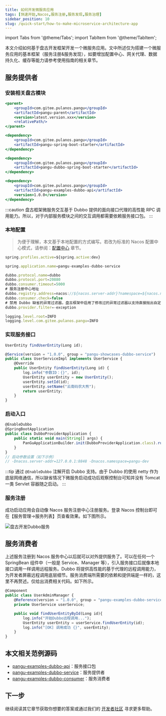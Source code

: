 ```yaml
---
title: 如何开发微服务应用
tags: [快速开始,Nacos,服务注册,服务发现,服务治理]
sidebar_position: 10
slug: /quick-start/how-to-make-microservice-architecture-app
---
```

<head>
  <title>盘古开发框架 | 如何开发微服务 | 服务提供者 | 服务消费者</title>
  <meta name="keywords" content="盘古开发框架 | 如何开发微服务 | 服务提供者 | 服务消费者" />
</head>

import Tabs from '@theme/Tabs';
import TabItem from '@theme/TabItem';

本文介绍如何基于盘古开发框架开发一个微服务应用。文中所述仅为搭建一个微服务应用的基本框架（服务注册&服务发现），如要增加配置中心、网关代理、数据持久化、缓存等能力请参考使用指南的相关章节。

## 服务提供者
### 安装相关盘古模块

<Tabs>
<TabItem value="parent" label="盘古 Parent">

```jsx
<parent>
	<groupId>com.gitee.pulanos.pangu</groupId>
	<artifactId>pangu-parent</artifactId>
	<version>latest.version.xxx</version>
	<relativePath/>
</parent>
```
</TabItem>
<TabItem value="dependency1" label="基础模块">

```jsx
<dependency>
    <groupId>com.gitee.pulanos.pangu</groupId>
    <artifactId>pangu-spring-boot-starter</artifactId>
</dependency>
```
</TabItem>
<TabItem value="dependency2" label="Dubbo 模块">

```jsx
<dependency>
	<groupId>com.gitee.pulanos.pangu</groupId>
	<artifactId>pangu-dubbo-spring-boot-starter</artifactId>
</dependency>
```
</TabItem>
<TabItem value="dependency3" label="服务接口包">

```jsx
<dependency>
    <groupId>com.gitee.pulanos.pangu</groupId>
    <artifactId>pangu-examples-dubbo-api</artifactId>
    <version>1.0.0</version>
</dependency>
```

:::caution
盘古框架微服务交互基于 Dubbo 提供的面向接口代理的高性能 RPC 调用能力。所以，对于内部服务模块之间的交互调用都需要依赖服务接口包。
:::

</TabItem>
</Tabs>

### 本地配置

> 为便于理解，本文基于本地配置的方式编写。若改为标准的 Nacos 配置中心模式，请参阅：[配置中心](/docs/advanced-guide/nacos-config-center) 章节。

<Tabs>
<TabItem value="application" label="application.properties">

```jsx
spring.profiles.active=${spring.active:dev}
```
</TabItem>
<TabItem value="application-dev" label="application-dev.properties">

```jsx
spring.application.name=pangu-examples-dubbo-service

dubbo.protocol.name=dubbo
dubbo.protocol.port=20880
dubbo.consumer.timeout=5000
# 服务注册中心地址
dubbo.registry.address=nacos://${nacos.server-addr}?namespace=${nacos.namespace}
dubbo.consumer.check=false
# 禁用 Dubbo 缺省的异常过滤器，盘古框架中启用了修改过的异常过滤器以支持直接抛出自定义的业务异常。
dubbo.provider.filter=-exception

logging.level.root=INFO
logging.level.com.gitee.pulanos.pangu=INFO
```
</TabItem>
</Tabs>

### 实现服务接口

```jsx title="声明接口 UserService.java"
UserEntity findUserEntity(Long id);
```

```jsx title="实现接口 UserServiceImpl.java"
@Service(version = "1.0.0", group = "pangu-showcases-dubbo-service")
public class UserServiceImpl implements UserService {
	@Override
	public UserEntity findUserEntity(Long id) {
		log.info("参数ID：{}", id);
		UserEntity userEntity = new UserEntity();
		userEntity.setId(id);
		userEntity.setName("云南码农大熊");
		return userEntity;
	}
}
```

### 启动入口

```jsx live
@EnableDubbo
@SpringBootApplication
public class DubboProviderApplication {
	public static void main(String[] args) {
		PanGuApplicationBuilder.init(DubboProviderApplication.class).run(args);
	}
}
// 启动参数设置（如下示例）
// -Dnacos.server-addr=127.0.0.1:8848 -Dnacos.namespace=pangu-dev
```

:::tip
通过 `@EnableDubbo` 注解开启 Dubbo 支持。由于 Dubbo 的使用 netty 作为底层网络通信，所以缺省情况下微服务启动成功后观察控制台可知并没有 Tomcat 一类 Servlet 容器随之启动。
:::


### 服务注册
成功启动应用会自动像 Nacos 服务注册中心注册服务。登录 Nacos 控制台即可在【服务管理->服务列表】页查看效果。如下图所示。

![盘古开发Dubbo服务](/resources/doc/1-pangu-framework-nacos-service-regist.png)

## 服务消费者
上述服务注册到 Nacos 服务中心以后就可以对外提供服务了。可以在任何一个 SpringBean 组件中（一般是 Service、Manager 等），引入服务接口后就像本地接口调用一样调用远程服务。Dubbo 将提供高性能的基于代理的远程调用能力，为开发者屏蔽远程调用底层细节。服务消费端所需要的依赖和提供端是一样的，这里不再赘述。仅给出消费相关代码。如下所示。

```jsx title="服务消费端，调用远程服务代码 UserAdminManager.java"
@Component
public class UserAdminManager {
	@Reference(version = "1.0.0", group = "pangu-examples-dubbo-service")
	private UserService userService;

	public void findUserEntityById(Long id){
		log.info("开始Dubbo远程调用...");
		UserEntity userEntity = userService.findUserEntity(id);
		log.info("[OK] 调用成功 {}", userEntity);
	}
}
```

## 本文相关范例源码
- [pangu-examples-dubbo-api](https://gitee.com/pulanos/pangu-framework/tree/master/pangu-examples/pangu-examples-dubbo-api)：服务接口包
- [pangu-examples-dubbo-service](https://gitee.com/pulanos/pangu-framework/tree/master/pangu-examples/pangu-examples-dubbo-service)：服务提供者
- [pangu-examples-dubbo-consumer](https://gitee.com/pulanos/pangu-framework/tree/master/pangu-examples/pangu-examples-dubbo-consumer)：服务消费者

## 下一步
继续阅读其它章节获取你想要的答案或通过我们的 [开发者社区](/community) 寻求更多帮助。